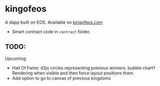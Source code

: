 # kingofeos
A dapp built on EOS. Available on [kingofeos.com](https://kingofeos.com)
* Smart contract code in `contract` folder.


## TODO:
Upcoming:
* Hall Of Fame: d3js circles representing previous winners. bubble chart? Rendering when visible and then force layout positions them.
* Add option to go to canvas of previous kingdoms
